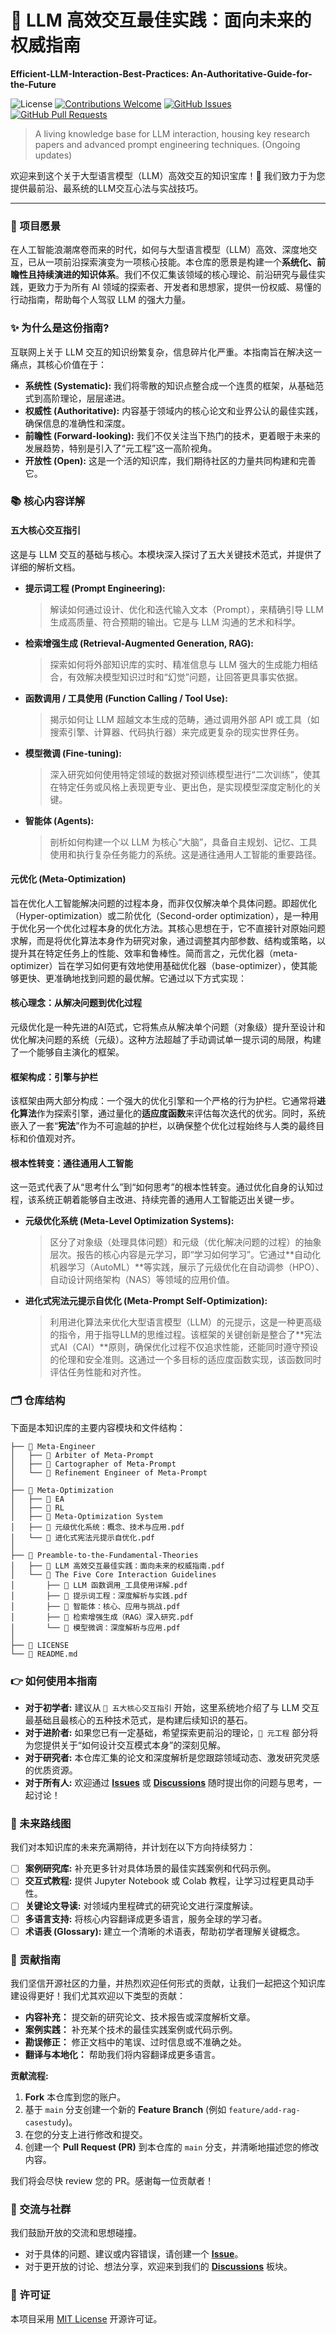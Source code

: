 # 🚀 LLM 高效交互最佳实践：面向未来的权威指南
**Efficient-LLM-Interaction-Best-Practices: An-Authoritative-Guide-for-the-Future**

![License](https://img.shields.io/badge/license-MIT-blue.svg)
[![Contributions Welcome](https://img.shields.io/badge/contributions-welcome-brightgreen.svg?style=flat)](https://github.com/M-Patek/Efficient-LLM-Interaction-Best-Practices-An-Authoritative-Guide-for-the-Future/compare)
[![GitHub Issues](https://img.shields.io/github/issues/M-Patek/Efficient-LLM-Interaction-Best-Practices-An-Authoritative-Guide-for-the-Future)](https://github.com/M-Patek/Efficient-LLM-Interaction-Best-Practices-An-Authoritative-Guide-for-the-Future/issues)
[![GitHub Pull Requests](https://img.shields.io/github/issues-pr/M-Patek/Efficient-LLM-Interaction-Best-Practices-An-Authoritative-Guide-for-the-Future)](https://github.com/M-Patek/Efficient-LLM-Interaction-Best-Practices-An-Authoritative-Guide-for-the-Future/pulls)

> A living knowledge base for LLM interaction, housing key research papers and advanced prompt engineering techniques. (Ongoing updates)

欢迎来到这个关于大型语言模型（LLM）高效交互的知识宝库！👋 我们致力于为您提供最前沿、最系统的LLM交互心法与实战技巧。

---

### 🌟 项目愿景

在人工智能浪潮席卷而来的时代，如何与大型语言模型（LLM）高效、深度地交互，已从一项前沿探索演变为一项核心技能。本仓库的愿景是构建一个**系统化、前瞻性且持续演进的知识体系**。我们不仅汇集该领域的核心理论、前沿研究与最佳实践，更致力于为所有 AI 领域的探索者、开发者和思想家，提供一份权威、易懂的行动指南，帮助每个人驾驭 LLM 的强大力量。

### ✨ 为什么是这份指南?

互联网上关于 LLM 交互的知识纷繁复杂，信息碎片化严重。本指南旨在解决这一痛点，其核心价值在于：
* **系统性 (Systematic):** 我们将零散的知识点整合成一个连贯的框架，从基础范式到高阶理论，层层递进。
* **权威性 (Authoritative):** 内容基于领域内的核心论文和业界公认的最佳实践，确保信息的准确性和深度。
* **前瞻性 (Forward-looking):** 我们不仅关注当下热门的技术，更着眼于未来的发展趋势，特别是引入了“元工程”这一高阶视角。
* **开放性 (Open):** 这是一个活的知识库，我们期待社区的力量共同构建和完善它。

### 📚 核心内容详解

#### 五大核心交互指引
这是与 LLM 交互的基础与核心。本模块深入探讨了五大关键技术范式，并提供了详细的解析文档。

* **提示词工程 (Prompt Engineering):**
    > 解读如何通过设计、优化和迭代输入文本（Prompt），来精确引导 LLM 生成高质量、符合预期的输出。它是与 LLM 沟通的艺术和科学。

* **检索增强生成 (Retrieval-Augmented Generation, RAG):**
    > 探索如何将外部知识库的实时、精准信息与 LLM 强大的生成能力相结合，有效解决模型知识过时和“幻觉”问题，让回答更具事实依据。

* **函数调用 / 工具使用 (Function Calling / Tool Use):**
    > 揭示如何让 LLM 超越文本生成的范畴，通过调用外部 API 或工具（如搜索引擎、计算器、代码执行器）来完成更复杂的现实世界任务。

* **模型微调 (Fine-tuning):**
    > 深入研究如何使用特定领域的数据对预训练模型进行“二次训练”，使其在特定任务或风格上表现更专业、更出色，是实现模型深度定制化的关键。

* **智能体 (Agents):**
    > 剖析如何构建一个以 LLM 为核心“大脑”，具备自主规划、记忆、工具使用和执行复杂任务能力的系统。这是通往通用人工智能的重要路径。

#### 元优化 (Meta-Optimization)
旨在优化人工智能解决问题的过程本身，而非仅仅解决单个具体问题。即超优化（Hyper-optimization）或二阶优化（Second-order optimization），是一种用于优化另一个优化过程本身的优化方法。其核心思想在于，它不直接针对原始问题求解，而是将优化算法本身作为研究对象，通过调整其内部参数、结构或策略，以提升其在特定任务上的性能、效率和鲁棒性。简而言之，元优化器（meta-optimizer）旨在学习如何更有效地使用基础优化器（base-optimizer），使其能够更快、更准确地找到问题的最优解。它通过以下方式实现：

#### 核心理念：从解决问题到优化过程
元级优化是一种先进的AI范式，它将焦点从解决单个问题（对象级）提升至设计和优化解决问题的系统（元级）。这种方法超越了手动调试单一提示词的局限，构建了一个能够自主演化的框架。
#### 框架构成：引擎与护栏
该框架由两大部分构成：一个强大的优化引擎和一个严格的行为护栏。它通常将**进化算法**作为探索引擎，通过量化的**适应度函数**来评估每次迭代的优劣。同时，系统嵌入了一套“**宪法**”作为不可逾越的护栏，以确保整个优化过程始终与人类的最终目标和价值观对齐。
#### 根本性转变：通往通用人工智能
这一范式代表了从“思考什么”到“如何思考”的根本性转变。通过优化自身的认知过程，该系统正朝着能够自主改进、持续完善的通用人工智能迈出关键一步。

* **元级优化系统 (Meta-Level Optimization Systems):**
    >区分了对象级（处理具体问题）和元级（优化解决问题的过程）的抽象层次。报告的核心内容是元学习，即“学习如何学习”。它通过**自动化机器学习（AutoML）**等实践，展示了元级优化在自动调参（HPO）、自动设计网络架构（NAS）等领域的应用价值。

* **进化式宪法元提示自优化 (Meta-Prompt Self-Optimization):**
    >利用进化算法来优化大型语言模型（LLM）的元提示，这是一种更高级的指令，用于指导LLM的思维过程。该框架的关键创新是整合了**宪法式AI（CAI）**原则，确保优化过程不仅追求性能，还能同时遵守预设的伦理和安全准则。这通过一个多目标的适应度函数实现，该函数同时评估任务性能和对齐性。


    
### 🗂️ 仓库结构

下面是本知识库的主要内容模块和文件结构：

```
├── 📁 Meta-Engineer
│   ├── 📄 Arbiter of Meta-Prompt
│   ├── 📄 Cartographer of Meta-Prompt
│   └── 📄 Refinement Engineer of Meta-Prompt
│
├── 📁 Meta-Optimization
│   ├── 📄 EA
│   ├── 📄 RL
│   ├── 📄 Meta-Optimization System
│   ├── 📄 元级优化系统：概念、技术与应用.pdf
│   └── 📄 进化式宪法元提示自优化.pdf
│ 
├── 📁 Preamble-to-the-Fundamental-Theories
│   ├── 📄 LLM 高效交互最佳实践：面向未来的权威指南.pdf
│   └── 📁 The Five Core Interaction Guidelines
│       ├── 📄 LLM 函数调用_工具使用详解.pdf
│       ├── 📄 提示词工程：深度解析与实践.pdf
│       ├── 📄 智能体：核心、应用与挑战.pdf
│       ├── 📄 检索增强生成（RAG）深入研究.pdf
│       └── 📄 模型微调：深度解析与应用.pdf
│
├── 📄 LICENSE
└── 📄 README.md
```

### 👉 如何使用本指南

* **对于初学者:** 建议从 `📖 五大核心交互指引` 开始，这里系统地介绍了与 LLM 交互最基础且最核心的五种技术范式，是构建后续知识的基石。
* **对于进阶者:** 如果您已有一定基础，希望探索更前沿的理论，`🔬 元工程` 部分将为您提供关于“如何设计交互模式本身”的深刻见解。
* **对于研究者:** 本仓库汇集的论文和深度解析是您跟踪领域动态、激发研究灵感的优质资源。
* **对于所有人:** 欢迎通过 **[Issues](https://github.com/M-Patek/Efficient-LLM-Interaction-Best-Practices-An-Authoritative-Guide-for-the-Future/issues)** 或 **[Discussions](https://github.com/M-Patek/Efficient-LLM-Interaction-Best-Practices-An-Authoritative-Guide-for-the-Future/discussions)** 随时提出你的问题与思考，一起讨论！

### 🚀 未来路线图

我们对本知识库的未来充满期待，并计划在以下方向持续努力：

- [ ] **案例研究库:** 补充更多针对具体场景的最佳实践案例和代码示例。
- [ ] **交互式教程:** 提供 Jupyter Notebook 或 Colab 教程，让学习过程更具动手性。
- [ ] **关键论文导读:** 对领域内里程碑式的研究论文进行深度解读。
- [ ] **多语言支持:** 将核心内容翻译成更多语言，服务全球的学习者。
- [ ] **术语表 (Glossary):** 建立一个清晰的术语表，帮助初学者理解关键概念。

### 🤝 贡献指南

我们坚信开源社区的力量，并热烈欢迎任何形式的贡献，让我们一起把这个知识库建设得更好！我们尤其欢迎以下类型的贡献：

* **内容补充：** 提交新的研究论文、技术报告或深度解析文章。
* **案例实践：** 补充某个技术的最佳实践案例或代码示例。
* **勘误修正：** 修正文档中的笔误、过时信息或不准确之处。
* **翻译与本地化：** 帮助我们将内容翻译成更多语言。

**贡献流程:**

1.  **Fork** 本仓库到您的账户。
2.  基于 `main` 分支创建一个新的 **Feature Branch** (例如 `feature/add-rag-casestudy`)。
3.  在您的分支上进行修改和提交。
4.  创建一个 **Pull Request (PR)** 到本仓库的 `main` 分支，并清晰地描述您的修改内容。

我们将会尽快 review 您的 PR。感谢每一位贡献者！

### 💬 交流与社群

我们鼓励开放的交流和思想碰撞。
* 对于具体的问题、建议或内容错误，请创建一个 **[Issue](https://github.com/M-Patek/Efficient-LLM-Interaction-Best-Practices-An-Authoritative-Guide-for-the-Future/issues)**。
* 对于更开放的讨论、想法分享，欢迎来到我们的 **[Discussions](https://github.com/M-Patek/Efficient-LLM-Interaction-Best-Practices-An-Authoritative-Guide-for-the-Future/discussions)** 板块。

### 📄 许可证

本项目采用 [MIT License](LICENSE) 开源许可证。
